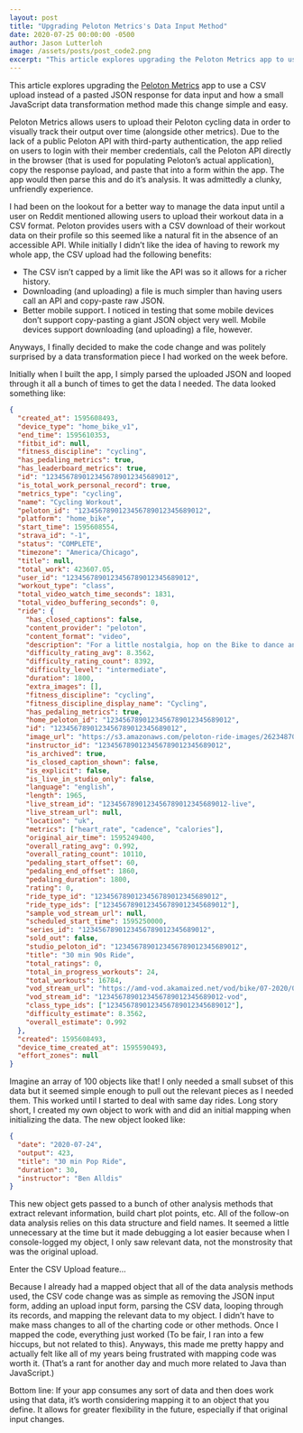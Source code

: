 ```yaml
---
layout: post
title: "Upgrading Peloton Metrics's Data Input Method"
date: 2020-07-25 00:00:00 -0500
author: Jason Lutterloh
image: /assets/posts/post_code2.png
excerpt: "This article explores upgrading the Peloton Metrics app to use a CSV upload instead of a pasted JSON response for data input and how a small JavaScript data transformation method made this change simple and easy."
---
```


This article explores upgrading the [Peloton Metrics](https://peloton.lutterloh.dev) app to use a CSV upload instead of a pasted JSON response for data input and how a small JavaScript data transformation method made this change simple and easy.

Peloton Metrics allows users to upload their Peloton cycling data in order to visually track their output over time (alongside other metrics). Due to the lack of a public Peloton API with third-party authentication, the app relied on users to login with their member credentials, call the Peloton API directly in the browser (that is used for populating Peloton’s actual application), copy the response payload, and paste that into a form within the app. The app would then parse this and do it’s analysis. It was admittedly a clunky, unfriendly experience.

I had been on the lookout for a better way to manage the data input until a user on Reddit mentioned allowing users to upload their workout data in a CSV format. Peloton provides users with a CSV download of their workout data on their profile so this seemed like a natural fit in the absence of an accessible API. While initially I didn’t like the idea of having to rework my whole app, the CSV upload had the following benefits:

- The CSV isn’t capped by a limit like the API was so it allows for a richer history.
- Downloading (and uploading) a file is much simpler than having users call an API and copy-paste raw JSON.
- Better mobile support. I noticed in testing that some mobile devices don’t support copy-pasting a giant JSON object very well. Mobile devices support downloading (and uploading) a file, however.

Anyways, I finally decided to make the code change and was politely surprised by a data transformation piece I had worked on the week before.

Initially when I built the app, I simply parsed the uploaded JSON and looped through it all a bunch of times to get the data I needed. The data looked something like:

```json
{
  "created_at": 1595608493,
  "device_type": "home_bike_v1",
  "end_time": 1595610353,
  "fitbit_id": null,
  "fitness_discipline": "cycling",
  "has_pedaling_metrics": true,
  "has_leaderboard_metrics": true,
  "id": "1234567890123456789012345689012",
  "is_total_work_personal_record": true,
  "metrics_type": "cycling",
  "name": "Cycling Workout",
  "peloton_id": "1234567890123456789012345689012",
  "platform": "home_bike",
  "start_time": 1595608554,
  "strava_id": "-1",
  "status": "COMPLETE",
  "timezone": "America/Chicago",
  "title": null,
  "total_work": 423607.05,
  "user_id": "1234567890123456789012345689012",
  "workout_type": "class",
  "total_video_watch_time_seconds": 1831,
  "total_video_buffering_seconds": 0,
  "ride": {
    "has_closed_captions": false,
    "content_provider": "peloton",
    "content_format": "video",
    "description": "For a little nostalgia, hop on the Bike to dance and work your way through this 90s themed ride. ",
    "difficulty_rating_avg": 8.3562,
    "difficulty_rating_count": 8392,
    "difficulty_level": "intermediate",
    "duration": 1800,
    "extra_images": [],
    "fitness_discipline": "cycling",
    "fitness_discipline_display_name": "Cycling",
    "has_pedaling_metrics": true,
    "home_peloton_id": "1234567890123456789012345689012",
    "id": "1234567890123456789012345689012",
    "image_url": "https://s3.amazonaws.com/peloton-ride-images/262348706036866fc0f034b4915d70d8fbd9d633/img_1595254742_39bc1ce1c3b04291a75308183b69c45c.png",
    "instructor_id": "1234567890123456789012345689012",
    "is_archived": true,
    "is_closed_caption_shown": false,
    "is_explicit": false,
    "is_live_in_studio_only": false,
    "language": "english",
    "length": 1965,
    "live_stream_id": "1234567890123456789012345689012-live",
    "live_stream_url": null,
    "location": "uk",
    "metrics": ["heart_rate", "cadence", "calories"],
    "original_air_time": 1595249400,
    "overall_rating_avg": 0.992,
    "overall_rating_count": 10110,
    "pedaling_start_offset": 60,
    "pedaling_end_offset": 1860,
    "pedaling_duration": 1800,
    "rating": 0,
    "ride_type_id": "1234567890123456789012345689012",
    "ride_type_ids": ["1234567890123456789012345689012"],
    "sample_vod_stream_url": null,
    "scheduled_start_time": 1595250000,
    "series_id": "1234567890123456789012345689012",
    "sold_out": false,
    "studio_peloton_id": "1234567890123456789012345689012",
    "title": "30 min 90s Ride",
    "total_ratings": 0,
    "total_in_progress_workouts": 24,
    "total_workouts": 16784,
    "vod_stream_url": "https://amd-vod.akamaized.net/vod/bike/07-2020/07202020-ben_alldis-0200pm-bb-1-3f7951f1085b427e825d3b2a0092c2e0/HLS/master.m3u8",
    "vod_stream_id": "1234567890123456789012345689012-vod",
    "class_type_ids": ["1234567890123456789012345689012"],
    "difficulty_estimate": 8.3562,
    "overall_estimate": 0.992
  },
  "created": 1595608493,
  "device_time_created_at": 1595590493,
  "effort_zones": null
}
```

Imagine an array of 100 objects like that! I only needed a small subset of this data but it seemed simple enough to pull out the relevant pieces as I needed them. This worked until I started to deal with same day rides. Long story short, I created my own object to work with and did an initial mapping when initializing the data. The new object looked like:

```json
{
  "date": "2020-07-24",
  "output": 423,
  "title": "30 min Pop Ride",
  "duration": 30,
  "instructor": "Ben Alldis"
}
```

This new object gets passed to a bunch of other analysis methods that extract relevant information, build chart plot points, etc. All of the follow-on data analysis relies on this data structure and field names. It seemed a little unnecessary at the time but it made debugging a lot easier because when I console-logged my object, I only saw relevant data, not the monstrosity that was the original upload.

Enter the CSV Upload feature…

Because I already had a mapped object that all of the data analysis methods used, the CSV code change was as simple as removing the JSON input form, adding an upload input form, parsing the CSV data, looping through its records, and mapping the relevant data to my object. I didn’t have to make mass changes to all of the charting code or other methods. Once I mapped the code, everything just worked (To be fair, I ran into a few hiccups, but not related to this). Anyways, this made me pretty happy and actually felt like all of my years being frustrated with mapping code was worth it. (That’s a rant for another day and much more related to Java than JavaScript.)

Bottom line: If your app consumes any sort of data and then does work using that data, it’s worth considering mapping it to an object that you define. It allows for greater flexibility in the future, especially if that original input changes.
